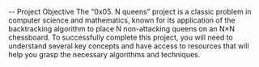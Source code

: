 -- Project Objective
The “0x05. N queens” project is a classic problem in computer science 
and mathematics, known for its application of the backtracking algorithm
to place N non-attacking queens on an N×N chessboard. To successfully 
complete this project, you will need to understand several key concepts 
and have access to resources that will help you grasp the necessary 
algorithms and techniques.